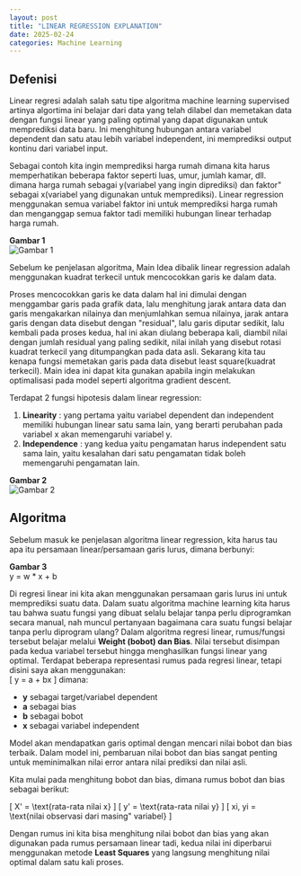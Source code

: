 ```yaml
---
layout: post
title: "LINEAR REGRESSION EXPLANATION"
date: 2025-02-24
categories: Machine Learning
---
```


## Defenisi
Linear regresi adalah salah satu tipe algoritma machine learning supervised artinya algortima ini belajar dari data yang telah dilabel dan memetakan data dengan fungsi linear yang paling optimal yang dapat digunakan untuk memprediksi data baru. Ini menghitung hubungan antara variabel dependent dan satu atau lebih variabel independent, ini memprediksi output kontinu dari variabel input.

Sebagai contoh kita ingin memprediksi harga rumah dimana kita harus memperhatikan beberapa faktor seperti luas, umur, jumlah kamar, dll. dimana harga rumah sebagai y(variabel yang ingin diprediksi) dan faktor" sebagai x(variabel yang digunakan untuk memprediksi). Linear regression menggunakan semua variabel faktor ini untuk memprediksi harga rumah dan menganggap semua faktor tadi memiliki hubungan linear terhadap harga rumah.

**Gambar 1**  
![Gambar 1](https://media.geeksforgeeks.org/wp-content/uploads/20231129130431/11111111.png)

Sebelum ke penjelasan algoritma, Main Idea dibalik linear regression adalah menggunakan kuadrat terkecil untuk mencocokkan garis ke dalam data.

Proses mencocokkan garis ke data dalam hal ini dimulai dengan menggambar garis pada grafik data, lalu menghitung jarak antara data dan garis mengakarkan nilainya dan menjumlahkan semua nilainya, jarak antara garis dengan data disebut dengan "residual", lalu garis diputar sedikit, lalu kembali pada proses kedua, hal ini akan diulang beberapa kali, diambil nilai dengan jumlah residual yang paling sedikit, nilai inilah yang disebut rotasi kuadrat terkecil yang ditumpangkan pada data asli. Sekarang kita tau kenapa fungsi memetakan garis pada data disebut least square(kuadrat terkecil). Main idea ini dapat kita gunakan apabila ingin melakukan optimalisasi pada model seperti algoritma gradient descent.

Terdapat 2 fungsi hipotesis dalam linear regression:  

1. **Linearity** : yang pertama yaitu variabel dependent dan independent memiliki hubungan linear satu sama lain, yang berarti perubahan pada variabel x akan memengaruhi variabel y.
2. **Independence** : yang kedua yaitu pengamatan harus independent satu sama lain, yaitu kesalahan dari satu pengamatan tidak boleh memengaruhi pengamatan lain.

**Gambar 2**  
![Gambar 2](https://media.geeksforgeeks.org/wp-content/uploads/20231123113044/python-linear-regression-4.png)

## Algoritma
Sebelum masuk ke penjelasan algoritma linear regression, kita harus tau apa itu persamaan linear/persamaan garis lurus, dimana berbunyi:

**Gambar 3**  
y = w * x + b  

Di regresi linear ini kita akan menggunakan persamaan garis lurus ini untuk memprediksi suatu data. Dalam suatu algoritma machine learning kita harus tau bahwa suatu fungsi yang dibuat selalu belajar tanpa perlu diprogramkan secara manual, nah muncul pertanyaan bagaimana cara suatu fungsi belajar tanpa perlu diprogram ulang? Dalam algoritma regresi linear, rumus/fungsi tersebut belajar melalui **Weight (bobot) dan Bias**. Nilai tersebut disimpan pada kedua variabel tersebut hingga menghasilkan fungsi linear yang optimal.
Terdapat beberapa representasi rumus pada regresi linear, tetapi disini saya akan menggunakan:  
\[
y = a + bx
\]
dimana:  
- **y** sebagai target/variabel dependent  
- **a** sebagai bias  
- **b** sebagai bobot  
- **x** sebagai variabel independent  

Model akan mendapatkan garis optimal dengan mencari nilai bobot dan bias terbaik. Dalam model ini, pembaruan nilai bobot dan bias sangat penting untuk meminimalkan nilai error antara nilai prediksi dan nilai asli. 

Kita mulai pada menghitung bobot dan bias, dimana rumus bobot dan bias sebagai berikut:

\[
X' = \text{rata-rata nilai x}
\]
\[
y' = \text{rata-rata nilai y}
\]
\[
xi, yi = \text{nilai observasi dari masing" variabel}
\]

Dengan rumus ini kita bisa menghitung nilai bobot dan bias yang akan digunakan pada rumus persamaan linear tadi, kedua nilai ini diperbarui menggunakan metode **Least Squares** yang langsung menghitung nilai optimal dalam satu kali proses.
